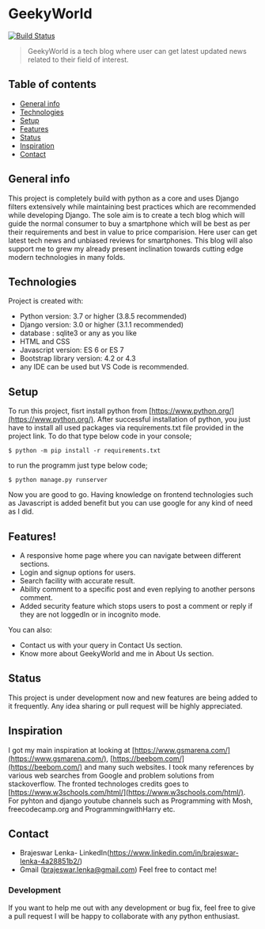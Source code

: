# GeekyWorld


[![Build Status](https://travis-ci.org/joemccann/dillinger.svg?branch=master)](https://travis-ci.org/joemccann/dillinger)

>GeekyWorld is a tech blog where user can get latest updated news related to their field of interest.
## Table of contents
* [General info](#general-info)
* [Technologies](#technologies)
* [Setup](#setup)
* [Features](#features)
* [Status](#status)
* [Inspiration](#inspiration)
* [Contact](#contact)

## General info
This project is completely build with python as a core and uses Django filters extensively while maintaining best practices which are recommended while developing Django. The sole aim is to create a tech blog which will guide the normal consumer to buy a smartphone which will be best as per their requirements and best in value to price comparision. Here user can get latest tech news and unbiased reviews for smartphones. This blog will also support me to grew my already present inclination towards cutting edge modern technologies in many folds.  
	
## Technologies
Project is created with:
* Python version: 3.7 or higher (3.8.5 recommended)
* Django version: 3.0 or higher (3.1.1 recommended)
* database : sqlite3 or any as you like
* HTML and CSS
* Javascript version: ES 6 or ES 7
* Bootstrap library version: 4.2 or 4.3
* any IDE can be used but VS Code is recommended.
	
## Setup
To run this project, fisrt install python from [https://www.python.org/](https://www.python.org/).
After successful installation of python, you just have to install all used packages via requirements.txt file provided in the project link. To do that type below code in your console;
```
$ python -m pip install -r requirements.txt
```
to run the programm just type below code;
```
$ python manage.py runserver
```
Now you are good to go. Having knowledge on frontend technologies such as Javascript is added benefit but you can use google for any kind of need as I did.
## Features!

  - A responsive home page where you can navigate between different sections.
  - Login and signup options for users.
  - Search facility with accurate result.
  - Ability comment to a specific post and even replying to another persons comment.
  - Added security feature which stops users to post a comment or reply if they are not loggedIn or in incognito mode.


You can also:
  - Contact us with your query in Contact Us section.
  - Know more about GeekyWorld and me in About Us section.

## Status
This project is under development now and new features are being added to it frequently. Any idea sharing or pull request will be highly appreciated.

## Inspiration
I got my main inspiration at looking at [https://www.gsmarena.com/](https://www.gsmarena.com/),   [https://beebom.com/](https://beebom.com/) and many such websites. I took many references by various web searches from Google and problem solutions from stackoverflow.
The fronted technologes credits goes to [https://www.w3schools.com/html/](https://www.w3schools.com/html/). For pyhton and django youtube channels such as Programming with Mosh, freecodecamp.org and ProgrammingwithHarry etc.

## Contact
- Brajeswar Lenka- LinkedIn(https://www.linkedin.com/in/brajeswar-lenka-4a28851b2/)
- Gmail (brajeswar.lenka@gmail.com) Feel free to contact me!

### Development
If you want to help me out with any development or bug fix, feel free to give a pull request I will be happy to collaborate with any python enthusiast.

